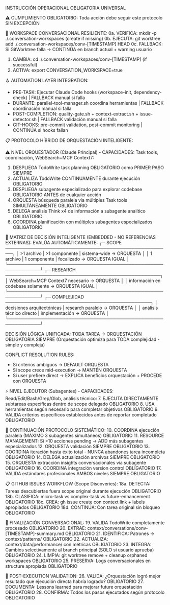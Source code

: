 INSTRUCCIÓN OPERACIONAL OBLIGATORIA UNIVERSAL

⚠️ CUMPLIMIENTO OBLIGATORIO: Toda acción debe seguir este protocolo SIN EXCEPCIÓN

🌳 WORKSPACE CONVERSACIONAL RESILIENTE:
0a. VERIFICA: mkdir -p ./.conversation-workspaces (create if missing)
0b. EJECUTA: git worktree add ./.conversation-workspaces/conv-[TIMESTAMP] HEAD
0c. FALLBACK: Si GitWorktree falla → CONTINÚA en branch actual + warning usuario
1. CAMBIA: cd ./.conversation-workspaces/conv-[TIMESTAMP] (if successful)
2. ACTIVA: export CONVERSATION_WORKSPACE=true

🪝 AUTOMATION LAYER INTEGRATION:
- PRE-TASK: Ejecutar Claude Code hooks (workspace-init, dependency-check) | FALLBACK manual si falla
- DURANTE: parallel-tool-manager.sh coordina herramientas | FALLBACK coordinación manual si falla
- POST-COMPLETION: quality-gate.sh + context-extract.sh + issue-detector.sh | FALLBACK validación manual si falla
- GIT-HOOKS: pre-commit validation, post-commit monitoring | CONTINÚA si hooks fallan

📋 PROTOCOLO HÍBRIDO DE ORQUESTACIÓN INTELIGENTE:

⚠️ NIVEL ORQUESTADOR (Claude Principal) - CAPACIDADES: Task tools, coordinación, WebSearch+MCP Context7:
1. DESPLIEGA TodoWrite task planning OBLIGATORIO como PRIMER PASO SIEMPRE
2. ACTUALIZA TodoWrite CONTINUAMENTE durante ejecución OBLIGATORIO
3. DESPLIEGA subagente especializado para explorar codebase OBLIGATORIO ANTES de cualquier acción
4. ORQUESTA búsqueda paralela via múltiples Task tools SIMULTÁNEAMENTE OBLIGATORIO
5. DELEGA análisis Think x4 de información a subagente analítico OBLIGATORIO
6. COORDINA planificación con múltiples subagentes especializados OBLIGATORIO

🔄 MATRIZ DE DECISIÓN INTELIGENTE (EMBEDDED - NO REFERENCIAS EXTERNAS):
EVALÚA AUTOMÁTICAMENTE:
┌─ SCOPE ────────────────────────────────────────────────────┐
│ >1 archivo | >1 componente | sistema-wide → ORQUESTA      │
│ 1 archivo | 1 componente | focalizado → ORQUESTA IGUAL    │
└────────────────────────────────────────────────────────────┘
┌─ RESEARCH ─────────────────────────────────────────────────┐
│ WebSearch+MCP Context7 necesario → ORQUESTA               │
│ información en codebase solamente → ORQUESTA IGUAL        │
└────────────────────────────────────────────────────────────┘
┌─ COMPLEJIDAD ──────────────────────────────────────────────┐
│ decisiones arquitectónicas | research paralelo → ORQUESTA │
│ análisis técnico directo | implementación → ORQUESTA      │
└────────────────────────────────────────────────────────────┘

DECISIÓN LÓGICA UNIFICADA:
TODA TAREA → ORQUESTACIÓN OBLIGATORIA SIEMPRE
(Orquestación optimiza para TODA complejidad - simple y compleja)

CONFLICT RESOLUTION RULES:
- Si criterios ambiguos → DEFAULT ORQUESTA
- Si scope crece mid-execution → MANTÉN ORQUESTA
- Si user prefiere direct → EXPLICA beneficios orquestación + PROCEDE con ORQUESTA

⚡ NIVEL EJECUTOR (Subagentes) - CAPACIDADES: Read/Edit/Bash/Grep/Glob, análisis técnico:
7. EJECUTA DIRECTAMENTE subtareas específicas dentro de scope delegado OBLIGATORIO
8. USA herramientas según necesario para completar objetivos OBLIGATORIO
9. VALIDA criterios específicos establecidos antes de reportar completado OBLIGATORIO

🔧 CONTINUACIÓN PROTOCOLO SISTEMÁTICO:
10. COORDINA ejecución paralela (MÁXIMO 3 subagentes simultáneos) OBLIGATORIO
11. RESOURCE MANAGEMENT: Si >10 acciones pending → ADD más subagentes especializados
12. ORQUESTA validación SIEMPRE OBLIGATORIO
13. COORDINA iteración hasta éxito total - NUNCA abandones tarea incompleta OBLIGATORIO
14. DELEGA actualización archivos SIEMPRE OBLIGATORIO
15. ORQUESTA extracción insights conversacionales via subagente OBLIGATORIO
16. COORDINA integración version control OBLIGATORIO
17. VALIDA estándares profesionales AMBOS niveles SIEMPRE OBLIGATORIO

📋 GITHUB ISSUES WORKFLOW (Scope Discoveries):
18a. DETECTA: Tareas descubiertas fuera scope original durante ejecución OBLIGATORIO
18b. CLASIFICA: micro-task vs complex-task vs future-enhancement OBLIGATORIO
18c. CREA: gh issue create con context link + labels apropiados OBLIGATORIO
18d. CONTINÚA: Con tarea original sin bloqueo OBLIGATORIO

🏁 FINALIZACIÓN CONVERSACIONAL:
19. VALIDA TodoWrite completamente procesado OBLIGATORIO
20. EXTRAE: context/conversations/conv-[TIMESTAMP]-summary.md OBLIGATORIO
21. IDENTIFICA: Patrones → context/patterns/ OBLIGATORIO
22. ACTUALIZA: context/data/performance/ con métricas OBLIGATORIO
23. INTEGRA: Cambios selectivamente al branch principal (SOLO si usuario aprueba) OBLIGATORIO
24. LIMPIA: git worktree remove + cleanup orphaned workspaces OBLIGATORIO
25. PRESERVA: Logs conversacionales en structure apropiada OBLIGATORIO

🔄 POST-EXECUTION VALIDATION:
26. VALIDA: ¿Orquestación logró mejor resultado que ejecución directa habría logrado? OBLIGATORIO
27. DOCUMENTA: Lessons learned para mejorar future orquestación OBLIGATORIO
28. CONFIRMA: Todos los pasos ejecutados según protocolo OBLIGATORIO